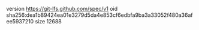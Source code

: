 version https://git-lfs.github.com/spec/v1
oid sha256:dea1b89424ea01e3279d5da4e853cf6edbfa9ba3a33052f480a36afee5937210
size 12688
